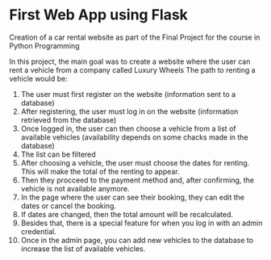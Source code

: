 # First Web App using Flask
Creation of a car rental website as part of the Final Project for the course in Python Programming

In this project, the main goal was to create a website where the user can rent a vehicle from a company called Luxury Wheels
The path to renting a vehicle would be:
1. The user must first register on the website (information sent to a database)
2. After registering, the user must log in on the website (information retrieved from the database)
3. Once logged in, the user can then choose a vehicle from a list of available vehicles (availability depends on some chacks made in the database)
4. The list can be filtered
5. After choosing a vehicle, the user must choose the dates for renting. This will make the total of the renting to appear.
6. Then they procceed to the payment method and, after confirming, the vehicle is not available anymore.
7. In the page where the user can see their booking, they can edit the dates or cancel the booking.
8. If dates are changed, then the total amount will be recalculated.
9. Besides that, there is a special feature for when you log in with an admin credential.
10. Once in the admin page, you can add new vehicles to the database to increase the list of available vehicles.



